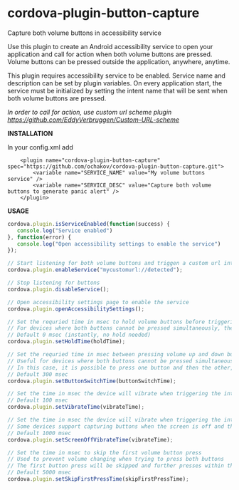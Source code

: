 # cordova-plugin-button-capture
Capture both volume buttons in accessibility service

Use this plugin to create an Android accessibility service to open your application and call for action when both volume buttons are pressed.
Volume buttons can be pressed outside the application, anywhere, anytime.

This plugin requires accessibility service to be enabled. Service name and description can be set by plugin variables.
On every application start, the service must be initialized by setting the intent name that will be sent when both volume buttons are pressed.

<i>In order to call for action, use custom url scheme plugin https://github.com/EddyVerbruggen/Custom-URL-scheme</i>

<b>INSTALLATION</b>

In your config.xml add
```
    <plugin name="cordova-plugin-button-capture" spec="https://github.com/ochakov/cordova-plugin-button-capture.git">
        <variable name="SERVICE_NAME" value="My volume buttons service" />
        <variable name="SERVICE_DESC" value="Capture both volume buttons to generate panic alert" />
    </plugin>
```

<b>USAGE</b>

```javascript
cordova.plugin.isServiceEnabled(function(success) {
   console.log("Service enabled")
}, function(error) {
   console.log("Open accessibility settings to enable the service")
});

// Start listening for both volume buttons and triggen a custom url intent when pressed
cordova.plugin.enableService("mycustomurl://detected");

// Stop listening for buttons
cordova.plugin.disableService();

// Open accessibility settings page to enable the service
cordova.plugin.openAccessibilitySettings();

// Set the requried time in msec to hold volume buttons before triggering the intent
// For devices where both buttons cannot be pressed simultaneously, the last button must be held instead.
// Default 0 msec (instantly, no hold needed)
cordova.plugin.setHoldTime(holdTime);

// Set the requried time in msec between pressing volume up and down buttons separately.
// Useful for devices where both buttons cannot be pressed simultaneously.
// In this case, it is possible to press one button and then the other, within buttonSwitchTime.
// Default 300 msec
cordova.plugin.setButtonSwitchTime(buttonSwitchTime);

// Set the time in msec the device will vibrate when triggering the intent
// Default 100 msec
cordova.plugin.setVibrateTime(vibrateTime);

// Set the time in msec the device will vibrate when triggering the intent and the screen is off
// Some devices support capturing buttons when the screen is off and the device is locked
// Default 1000 msec
cordova.plugin.setScreenOffVibrateTime(vibrateTime);

// Set the time in msec to skip the first volume button press
// Used to prevent volume changing when trying to press both buttons
// The first button press will be skipped and further presses within this time will be accepted
// Default 5000 msec
cordova.plugin.setSkipFirstPressTime(skipFirstPressTime);
```

